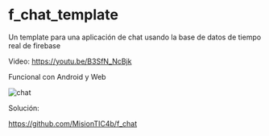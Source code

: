 # f_chat_template

Un template para una aplicación de chat usando la base de datos de tiempo real de firebase

Video: https://youtu.be/B3SfN_NcBjk

Funcional con Android y Web


![chat](https://media.giphy.com/media/XSAqkMniivFXKI5JJe/giphy.gif)

Solución:

https://github.com/MisionTIC4b/f_chat

